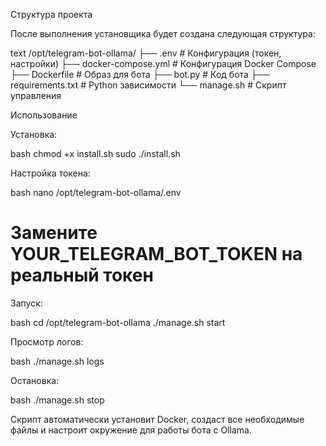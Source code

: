 Структура проекта

После выполнения установщика будет создана следующая структура:

text
/opt/telegram-bot-ollama/
├── .env                 # Конфигурация (токен, настройки)
├── docker-compose.yml   # Конфигурация Docker Compose
├── Dockerfile           # Образ для бота
├── bot.py              # Код бота
├── requirements.txt    # Python зависимости
└── manage.sh           # Скрипт управления

Использование

Установка:

bash
chmod +x install.sh
sudo ./install.sh

Настройка токена:

bash
nano /opt/telegram-bot-ollama/.env
# Замените YOUR_TELEGRAM_BOT_TOKEN на реальный токен

Запуск:

bash
cd /opt/telegram-bot-ollama
./manage.sh start

Просмотр логов:

bash
./manage.sh logs

Остановка:

bash
./manage.sh stop

Скрипт автоматически установит Docker, создаст все необходимые файлы и настроит окружение для работы бота с Ollama.